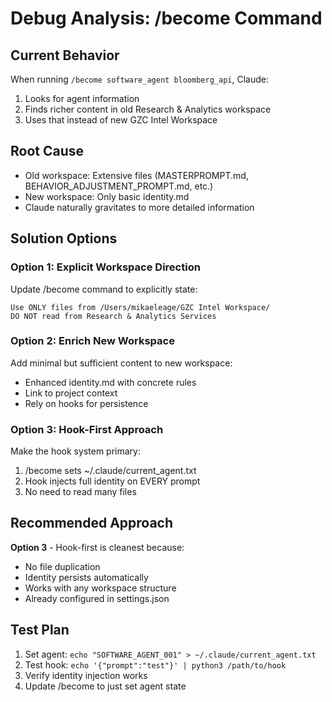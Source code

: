 # Debug Analysis: /become Command

## Current Behavior
When running `/become software_agent bloomberg_api`, Claude:
1. Looks for agent information
2. Finds richer content in old Research & Analytics workspace
3. Uses that instead of new GZC Intel Workspace

## Root Cause
- Old workspace: Extensive files (MASTERPROMPT.md, BEHAVIOR_ADJUSTMENT_PROMPT.md, etc.)
- New workspace: Only basic identity.md
- Claude naturally gravitates to more detailed information

## Solution Options

### Option 1: Explicit Workspace Direction
Update /become command to explicitly state:
```
Use ONLY files from /Users/mikaeleage/GZC Intel Workspace/
DO NOT read from Research & Analytics Services
```

### Option 2: Enrich New Workspace
Add minimal but sufficient content to new workspace:
- Enhanced identity.md with concrete rules
- Link to project context
- Rely on hooks for persistence

### Option 3: Hook-First Approach  
Make the hook system primary:
1. /become sets ~/.claude/current_agent.txt
2. Hook injects full identity on EVERY prompt
3. No need to read many files

## Recommended Approach
**Option 3** - Hook-first is cleanest because:
- No file duplication
- Identity persists automatically
- Works with any workspace structure
- Already configured in settings.json

## Test Plan
1. Set agent: `echo "SOFTWARE_AGENT_001" > ~/.claude/current_agent.txt`
2. Test hook: `echo '{"prompt":"test"}' | python3 /path/to/hook`
3. Verify identity injection works
4. Update /become to just set agent state